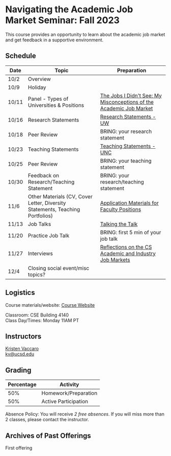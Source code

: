 # Navigating the Academic Job Market Seminar: Fall 2023 

This course provides an opportunity to learn about the academic job market and get feedback in a supportive environment. 

## Schedule
<!--
<table>
  <tr>
    <td>Date</td>
    <td>Topic</td>
    <td>Preparation</td>
  </tr>
  <tr>
    <td colspan="3">Week 1: Overview</td>
  </tr>
  <tr>
    <td colspan="3">Week 2: Types of Programs</td>
  </tr>
 <tr>
    <td>10/9</td>
    <td colspan="2"> Holiday</td>
  </tr>
  <tr>
    <td>10/11</td>
    <td>Panel - Types of Universities & Positions</td>
    <td><a href="https://medium.com/bucknell-hci/the-jobs-i-didnt-see-my-misconceptions-of-the-academic-job-market-9cb98b057422">The Jobs I Didn't See: My Misconceptions of the Academic Job Market</a></td>
  </tr>
  <tr>
    <td colspan="3">Week 3: Research Statements</td>
  </tr>
   <tr>
    <td>10/16</td>
    <td>How to write a research statement</td>
    <td><a href="https://careers.uw.edu/wp-content/uploads/sites/25/2016/06/Research-Statements.pdf">Research Statements</a></td>
  </tr>
  <tr>
    <td>10/18</td>
    <td>Peer review</td>
    <td>BRING: your research statement</td>
  </tr>

</table>
-->


 Date | Topic | Preparation 
 --- | --- | --- 
10/2 | Overview |    
10/9 | Holiday |
10/11 | Panel - Types of Universities & Positions | [The Jobs I Didn't See: My Misconceptions of the Academic Job Market](https://medium.com/bucknell-hci/the-jobs-i-didnt-see-my-misconceptions-of-the-academic-job-market-9cb98b057422) 
10/16 | Research Statements | [Research Statements - UW](https://careers.uw.edu/wp-content/uploads/sites/25/2016/06/Research-Statements.pdf)    
10/18 | Peer Review | BRING: your research statement
10/23 | Teaching Statements | [Teaching Statements - UNC](https://writingcenter.unc.edu/tips-and-tools/teaching-statements/)     
10/25 | Peer Review | BRING: your teaching statement
10/30 | Feedback on Research/Teaching Statement | BRING: your research/teaching statement   
11/6 | Other Materials (CV, Cover Letter, Diversity Statements, Teaching Portfolios) | [Application Materials for Faculty Positions](https://career.ucsf.edu/gsp/faculty-samples#Understand-the-application-materials)
11/13 | Job Talks | [Talking the Talk](https://niklaselmqvist.medium.com/talking-the-talk-c5e1fd7a5785)     
11/20 | Practice Job Talk | BRING: first 5 min of your job talk  
11/27 | Interviews | [Reflections on the CS Academic and Industry Job Markets](https://rowanzellers.com/blog/rowan-job-search/)  
12/4 | Closing social event/misc topics? |   

<!-- [PDF](https://drive.google.com/file/d/1PTxpD2cex8C1LxpOkxMp_-YHsklVM-OZ/view?usp=sharing)   -->

## Logistics

Course materials/website: [Course Website](https://kristenvaccaro.github.io/hci-seminar)     

Classroom: CSE Building 4140   
Class Day/Times: Monday 11AM PT  

## Instructors

[Kristen Vaccaro](http://kvaccaro.com)  
kv@ucsd.edu  


## Grading

Percentage | Activity
--- | ---
50% | Homework/Preparation  
50% | Active Participation

Absence Policy: You will receive *2 free absences*. If you will miss more than 2 classes, please contact the instructor.


## Archives of Past Offerings
First offering
